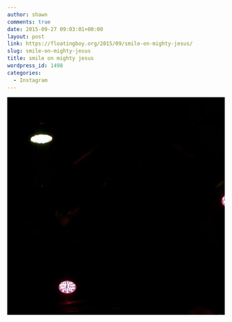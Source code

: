 ```yaml
---
author: shawn
comments: true
date: 2015-09-27 09:03:01+00:00
layout: post
link: https://floatingboy.org/2015/09/smile-on-mighty-jesus/
slug: smile-on-mighty-jesus
title: smile on mighty jesus
wordpress_id: 1498
categories:
  - Instagram
---
```


[![smile on mighty jesus](/assets/media/2015/09/924798_944431932294583_1184356927_n.jpg)](/assets/media/2015/09/924798_944431932294583_1184356927_n.jpg)
